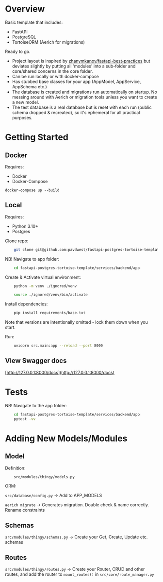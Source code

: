 # Overview

Basic template that includes:

* FastAPI
* PostgreSQL
* TortoiseORM (Aerich for migrations)

Ready to go.

* Project layout is inspired by [zhanymkanov/fastapi-best-practices](https://github.com/zhanymkanov/fastapi-best-practices#1-project-structure-consistent--predictable) but deviates slightly by putting all 'modules' into a sub-folder and core/shared concerns in the core folder.
* Can be run locally or with docker-compose
* Has stubbed base classes for your app (AppModel, AppService, AppSchema etc.)
* The database is created and migrations run automatically on startup. No messing around with Aerich or migration tools unless you want to create a new model.
* The test database is a real database but is reset with each run (public schema dropped & recreated), so it's ephemeral for all practical purposes.

# Getting Started


## Docker

Requires:

* Docker
* Docker-Compose

`docker-compose up --build`

## Local

Requires:

* Python 3.10+
* Postgres

Clone repo:

```bash
    git clone git@github.com:pavdwest/fastapi-postgres-tortoise-template.git
```

NB! Navigate to app folder:

```bash
    cd fastapi-postgres-tortoise-template/services/backend/app
```

Create & Activate virtual environment:

```bash
    python -m venv ./ignored/venv
```

```bash
    source ./ignored/venv/bin/activate
```

Install dependencies:

```bash
    pip install requirements/base.txt
```

Note that versions are intentionally omitted - lock them down when you start.

Run:

```bash
    uvicorn src.main:app --reload --port 8000
```

## View Swagger docs

[http://127.0.0.1:8000/docs](http://127.0.0.1:8000/docs)

# Tests

NB! Navigate to the app folder:

```bash
    cd fastapi-postgres-tortoise-template/services/backend/app
    pytest -vv
```

# Adding New Models/Modules

## Model

Definition:

```bash
    src/modules/thingy/models.py
```

ORM:

`src/database/config.py` -> Add to APP_MODELS

`aerich migrate` -> Generates migration. Double check & name correctly. Rename constraints


## Schemas

`src/modules/thingy/schemas.py` -> Create your Get, Create, Update etc. schemas

## Routes

`src/modules/thingy/routes.py` -> Create your Router, CRUD and other routes, and add the router to `mount_routes()` in `src/core/route_manager.py`
